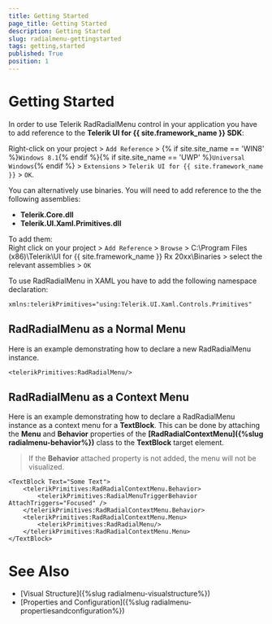 ```yaml
---
title: Getting Started
page_title: Getting Started
description: Getting Started
slug: radialmenu-gettingstarted
tags: getting,started
published: True
position: 1
---
```


# Getting Started

In order to use Telerik RadRadialMenu control in your application you have to add reference to the **Telerik UI for {{ site.framework_name }} SDK**:

Right-click on your project > `Add Reference` > {% if site.site_name == 'WIN8' %}`Windows 8.1`{% endif %}{% if site.site_name == 'UWP' %}`Universal Windows`{% endif %} > `Extensions` > `Telerik UI for {{ site.framework_name }}` > `OK`.

You can alternatively use binaries. You will need to add reference to the the following assemblies:

* **Telerik.Core.dll**
* **Telerik.UI.Xaml.Primitives.dll**

To add them:  
Right click on your project > `Add Reference` > `Browse` > C:\Program Files (x86)\Telerik\UI for {{ site.framework_name }} Rx 20xx\Binaries > select the relevant assemblies > `OK`

To use RadRadialMenu in XAML you have to add the following namespace declaration:

	xmlns:telerikPrimitives="using:Telerik.UI.Xaml.Controls.Primitives"

## RadRadialMenu as a Normal Menu

Here is an example demonstrating how to declare a new RadRadialMenu instance.

	<telerikPrimitives:RadRadialMenu/>

## RadRadialMenu as a Context Menu

Here is an example demonstrating how to declare a RadRadialMenu instance as a context menu for a **TextBlock**. This can be done by attaching the **Menu** and **Behavior** properties of the **[RadRadialContextMenu]({%slug radialmenu-behavior%})** class to the **TextBlock** target element.

> If the **Behavior** attached property is not added, the menu will not be visualized.

	<TextBlock Text="Some Text">
	    <telerikPrimitives:RadRadialContextMenu.Behavior>
	        <telerikPrimitives:RadialMenuTriggerBehavior AttachTriggers="Focused" />
	    </telerikPrimitives:RadRadialContextMenu.Behavior>
	    <telerikPrimitives:RadRadialContextMenu.Menu>
	        <telerikPrimitives:RadRadialMenu/>
	    </telerikPrimitives:RadRadialContextMenu.Menu>
	</TextBlock>


# See Also

 * [Visual Structure]({%slug radialmenu-visualstructure%})
 * [Properties and Configuration]({%slug radialmenu-propertiesandconfiguration%})
